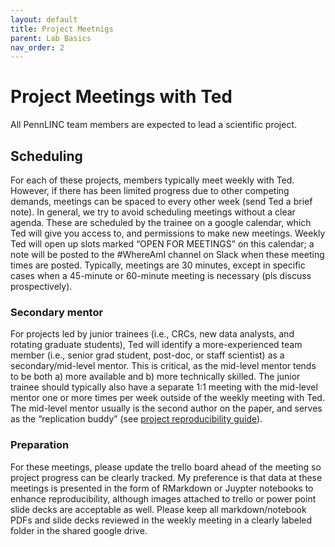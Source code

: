 ```yaml
---
layout: default
title: Project Meetnigs
parent: Lab Basics
nav_order: 2
---
```


# Project Meetings with Ted

All PennLINC team members are expected to lead a scientific project.  

## Scheduling

For each of these projects, members typically meet weekly with Ted. However, if there has been limited progress due to other competing demands, meetings can be spaced to every other week (send Ted a brief note). In general, we try to avoid scheduling meetings without a clear agenda. These are scheduled by the trainee on a google calendar, which Ted will give you access to, and permissions to make new meetings.  Weekly Ted will open up slots marked “OPEN FOR MEETINGS” on this calendar; a note will be posted to the #WhereAmI channel on Slack when these meeting times are posted.  Typically, meetings are 30 minutes, except in specific cases when a 45-minute or 60-minute meeting is necessary (pls discuss prospectively).

### Secondary mentor

For projects led by junior trainees (i.e., CRCs, new data analysts, and rotating graduate students), Ted will identify a more-experienced team member (i.e., senior grad student, post-doc, or staff scientist) as a secondary/mid-level mentor.  This is critical, as the mid-level mentor tends to be both a) more available and b) more technically skilled.   The junior trainee should typically also have a separate 1:1 meeting with the mid-level mentor one or more times per week outside of the weekly meeting with Ted.   The mid-level mentor usually is the second author on the paper, and serves as the “replication buddy” (see [project reproducibility guide]( https://pennlinc.github.io/docs/LabHome/ReproSystem/)).

### Preparation

For these meetings, please update the trello board ahead of the meeting so project progress can be clearly tracked. My preference is that data at these meetings is presented in the form of RMarkdown or Juypter notebooks to enhance reproducibility, although images attached to trello or power point slide decks are acceptable as well.  Please keep all markdown/notebook PDFs and slide decks reviewed in the weekly meeting in a clearly labeled folder in the shared google drive.  


